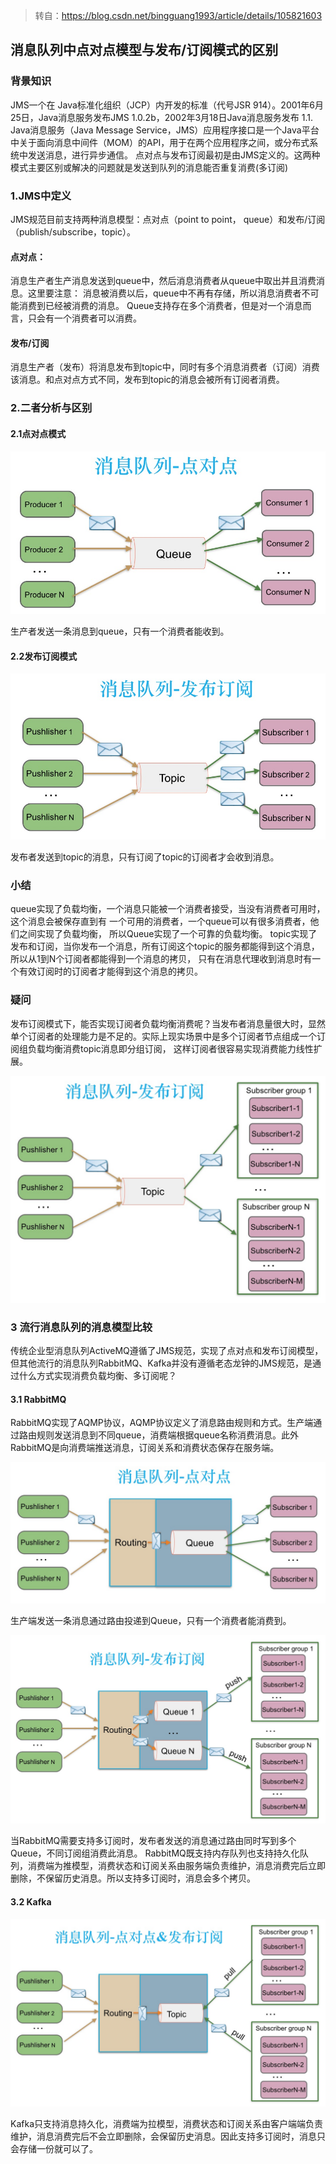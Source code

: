 > 转自：https://blog.csdn.net/bingguang1993/article/details/105821603

## 消息队列中点对点模型与发布/订阅模式的区别

### 背景知识

JMS一个在 Java标准化组织（JCP）内开发的标准（代号JSR 914）。2001年6月25日，Java消息服务发布JMS 1.0.2b，2002年3月18日Java消息服务发布 1.1. 
Java消息服务（Java Message Service，JMS）应用程序接口是一个Java平台中关于面向消息中间件（MOM）的API，用于在两个应用程序之间，或分布式系统中发送消息，进行异步通信。 
点对点与发布订阅最初是由JMS定义的。这两种模式主要区别或解决的问题就是发送到队列的消息能否重复消费(多订阅)

### 1.JMS中定义

JMS规范目前支持两种消息模型：点对点（point to point， queue）和发布/订阅（publish/subscribe，topic）。 

#### 点对点： 

消息生产者生产消息发送到queue中，然后消息消费者从queue中取出并且消费消息。这里要注意： 
消息被消费以后，queue中不再有存储，所以消息消费者不可能消费到已经被消费的消息。 
Queue支持存在多个消费者，但是对一个消息而言，只会有一个消费者可以消费。 

#### 发布/订阅 

消息生产者（发布）将消息发布到topic中，同时有多个消息消费者（订阅）消费该消息。和点对点方式不同，发布到topic的消息会被所有订阅者消费。

### 2.二者分析与区别

#### 2.1点对点模式

<img src="images/20150817113531436" alt="img" style="zoom:80%;" />

生产者发送一条消息到queue，只有一个消费者能收到。

#### 2.2发布订阅模式

<img src="images/20150817113626248" alt="img" style="zoom:80%;" />

发布者发送到topic的消息，只有订阅了topic的订阅者才会收到消息。

### 小结

queue实现了负载均衡，一个消息只能被一个消费者接受，当没有消费者可用时，这个消息会被保存直到有 一个可用的消费者，一个queue可以有很多消费者，他们之间实现了负载均衡， 
所以Queue实现了一个可靠的负载均衡。 
topic实现了发布和订阅，当你发布一个消息，所有订阅这个topic的服务都能得到这个消息，所以从1到N个订阅者都能得到一个消息的拷贝， 
只有在消息代理收到消息时有一个有效订阅时的订阅者才能得到这个消息的拷贝。

### 疑问

发布订阅模式下，能否实现订阅者负载均衡消费呢？当发布者消息量很大时，显然单个订阅者的处理能力是不足的。实际上现实场景中是多个订阅者节点组成一个订阅组负载均衡消费topic消息即分组订阅， 
这样订阅者很容易实现消费能力线性扩展。 

<img src="images/20150817114619090" alt="img" style="zoom:80%;" />

### 3 流行消息队列的消息模型比较

传统企业型消息队列ActiveMQ遵循了JMS规范，实现了点对点和发布订阅模型，但其他流行的消息队列RabbitMQ、Kafka并没有遵循老态龙钟的JMS规范，是通过什么方式实现消费负载均衡、多订阅呢？

#### 3.1 RabbitMQ

RabbitMQ实现了AQMP协议，AQMP协议定义了消息路由规则和方式。生产端通过路由规则发送消息到不同queue，消费端根据queue名称消费消息。此外RabbitMQ是向消费端推送消息，订阅关系和消费状态保存在服务端。 

<img src="images/20150817114804971" alt="img" style="zoom:80%;" />

生产端发送一条消息通过路由投递到Queue，只有一个消费者能消费到。 

<img src="images/20150817114828518" alt="img" style="zoom:80%;" />

当RabbitMQ需要支持多订阅时，发布者发送的消息通过路由同时写到多个Queue，不同订阅组消费此消息。 
RabbitMQ既支持内存队列也支持持久化队列，消费端为推模型，消费状态和订阅关系由服务端负责维护，消息消费完后立即删除，不保留历史消息。所以支持多订阅时，消息会多个拷贝。

#### 3.2 Kafka

<img src="images/20150817114859626" alt="img" style="zoom:80%;" />

Kafka只支持消息持久化，消费端为拉模型，消费状态和订阅关系由客户端端负责维护，消息消费完后不会立即删除，会保留历史消息。因此支持多订阅时，消息只会存储一份就可以了。